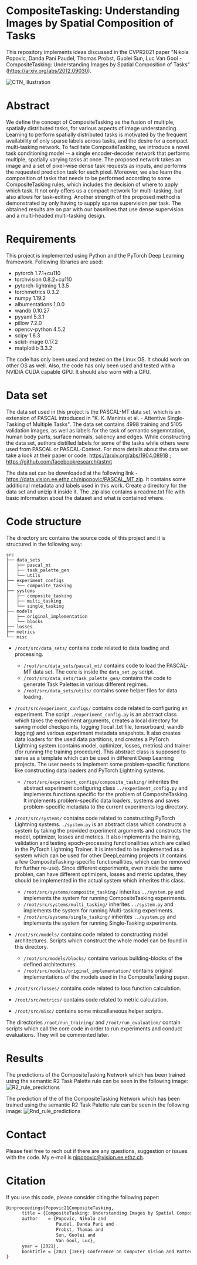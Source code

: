 # CompositeTasking: Understanding Images by Spatial Composition of Tasks

This repository implements ideas discussed in the CVPR2021 paper "Nikola Popovic, Danda Pani Paudel, Thomas Probst, Guolei Sun, Luc Van Gool - CompositeTasking: Understanding Images by Spatial Composition of Tasks" (https://arxiv.org/abs/2012.09030).

![CTN_illustration](https://github.com/nikola3794/composite-tasking/blob/main/images/composit_net_smaller.png)

# Abstract
We define the concept of CompositeTasking as the fusion of multiple, spatially distributed tasks, for various aspects of image understanding. 
Learning to perform spatially distributed tasks is motivated by the frequent availability of only sparse labels across tasks, and the desire for a compact multi-tasking network.
To facilitate CompositeTasking, we introduce a novel task conditioning model -- a single encoder-decoder network that performs multiple, spatially varying tasks at once.
The proposed network takes an image and a set of pixel-wise dense task requests as inputs, and performs the requested prediction task for each pixel. 
Moreover, we also learn the composition of tasks that needs to be performed according to some CompositeTasking rules, which includes the decision of where to apply which task.
It not only offers us a compact network for multi-tasking, but also allows for task-editing. 
Another strength of the proposed method is demonstrated by only having to supply sparse supervision per task. 
The obtained results are on par with our baselines that use dense supervision and a multi-headed multi-tasking design.

# Requirements
This project is implemented using Python and the PyTorch Deep Learning framework. Following libraries are used:

* pytorch 1.7.1+cu110
* torchvision 0.8.2+cu110
* pytorch-lightning 1.3.5
* torchmetrics 0.3.2
* numpy 1.19.2
* albumentations 1.0.0
* wandb 0.10.27
* pyyaml 5.3.1
* pillow 7.2.0
* opencv-python 4.5.2
* scipy 1.6.3
* sckit-image 0.17.2
* matplotlib 3.3.2

The code has only been used and tested on the Linux OS. It should work on other OS as well.
Also, the code has only been used and tested with a NVIDIA CUDA capable GPU. It should also worn with a CPU.

# Data set
The data set used in this project is the PASCAL-MT data set, which is an extension of PASCAL introduced in "K. K. Maninis et al. - Attentive Single-Tasking of Multiple Tasks". 
The data set contains 4998 training and 5105 validation images, as well as labels for the task of semantic segemntation, human body parts, surface normals, saliency and edges.
While constructing the data set, authors distilled labels for some of the tasks while others were used from PASCAL or PASCAL-Context.
For more details about the data set take a look at their paper or code: https://arxiv.org/abs/1904.08918 ; https://github.com/facebookresearch/astmt

The data set can be downloaded at the following link - https://data.vision.ee.ethz.ch/nipopovic/PASCAL_MT.zip. It contains some additional metadata and labels used in this work. Create a directory for the data set and unizip it inside it. The .zip also contains a readme.txt file with basic information about the dataset and what is contained where.

# Code structure
The directory src contains the source code of this project and it is structured in the following way:
```
src
├── data_sets
│   ├── pascal_mt
│   ├── task_palette_gen
│   └── utils
├── experiment_configs
│   └── composite_tasking
├── systems
│   ├── composite_tasking
│   ├── multi_tasking
│   └── single_tasking
├── models
│   ├── original_implementation
│   └── blocks
├── losses
├── metrics
└── misc
```

* `/root/src/data_sets/` contains code related to data loading and processing.
    * `/root/src/data_sets/pascal_mt/` contains code to load the PASCAL-MT data set. The core is inside the `data_set.py` script.
    * `/root/src/data_sets/task_palette_gen/` contains the code to generate Task Palettes in various different regimes.
    * `/root/src/data_sets/utils/` contains some helper files for data loading.

* `/root/src/experiment_configs/` contains code related to configuring an experiment. The script `./experiment_config.py` is an abstract class which takes the experiment arguments, creates a local directory for saving model checkpoints, logging (local .txt file, tensorboard, wandb logging) and various experiment metadata snapshots. It also creates data loaders for the used data partitions, and creates a PyTorch Lightning system (contains model, optimizer, losses, metrics) and trainer (for running the training procedure). This abstract class is supposed to serve as a template which can be used in different Deep Learning projects. The user needs to implement some problem-specific functions like constructing data loaders and PyTorch Lightning systems.
    * `/root/src/experiment_configs/composite_tasking/` inherites the abstract experiment configuring class `../experiment_config.py` and implements functions specific for the problem of CompositeTasking. It implements problem-specific data loaders, systems and saves problem-specific metadata to the current experiments log directory.

* `/root/src/systems/` contains code related to constructing PyTorch Lightning systems. `./system.py` is an abstract class which constructs a system by taking the provided experiment arguments and constructs the model, optimizer, losses and metrics. It also implements the training, validation and testing epoch-processing functionallities which are called in the PyTorch Lightning Trainer. It is intended to be implemented as a system which can be used for other DeepLearning projects (it contains a few CompositeTasking-specific functionallities, which can be removed for further re-use). Since different experiments, even inside the same problen, can have different optimizers, losses and metric updates, they should be implemented in the actual system which inherites this class.
    * `/root/src/systems/composite_tasking/` inherites `../system.py` and implements the system for running CompositeTasking experiments.
    * `/root/src/systems/multi_tasking/` inherites `../system.py` and implements the system for running Multi-tasking experiments.
    * `/root/src/systems/single_tasking/` inherites `../system.py` and implements the system for running Single-Tasking experiments.

* `/root/src/models/` contains code related to constructing model architectures. Scripts which construct the whole model can be found in this directory.
    * `/root/src/models/blocks/` contains various building-blocks of the defined architectures.
    * `/root/src/models/original_implementation/` contains original implementations of the models used in the CompositeTasking paper.

* `/root/src/losses/` contains code related to loss function calculation.

* `/root/src/metrics/` contains code related to metric calculation.

* `/root/src/misc/` contains some miscellaneous helper scripts.

The directories `/root/run_training/` and `/root/run_evaluation/` contain scripts which call the core code in order to run experiments and conduct evaluations. They will be commented later.

# Results
The predictions of the CompositeTasking Network which has been trained using the semantic R2 Task Palette rule can be seen in the following image:
![R2_rule_predictions](https://github.com/nikola3794/composite-tasking/blob/main/images/semantic_rule_pred.PNG)

The prediction of the of the CompositeTasking Network which has been trained using the semantic R2 Task Palette rule can be seen in the following image:
![Rnd_rule_predictions](https://github.com/nikola3794/composite-tasking/blob/main/images/random_rule_pred.png)

# Contact
Please feel free to rech out if there are any questions, suggestion or issues with the code. My e-mail is nipopovic@vision.ee.ethz.ch.

# Citation
If you use this code, please consider citing the following paper:
```bash
@inproceedings{Popovic21CompositeTasking,
      title = {CompositeTasking: Understanding Images by Spatial Composition of Tasks},
      author    = {Popovic, Nikola and
                   Paudel, ‪Danda Pani and
                   Probst, Thomas and
                   Sun, Guolei and
                   Van Gool, Luc},
      year = {2021},
      booktitle = {2021 {IEEE} Conference on Computer Vision and Pattern Recognition, {CVPR} 2021}
}
```
